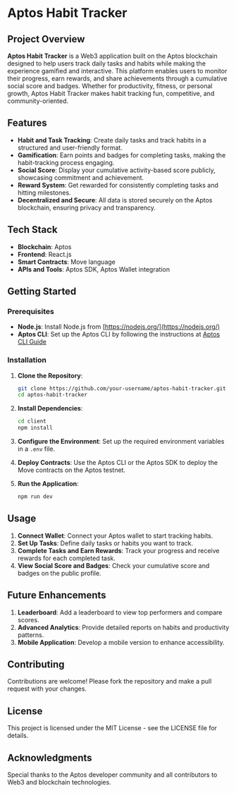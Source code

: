 # Aptos Habit Tracker

## Project Overview

**Aptos Habit Tracker** is a Web3 application built on the Aptos blockchain designed to help users track daily tasks and habits while making the experience gamified and interactive. This platform enables users to monitor their progress, earn rewards, and share achievements through a cumulative social score and badges. Whether for productivity, fitness, or personal growth, Aptos Habit Tracker makes habit tracking fun, competitive, and community-oriented.

## Features

- **Habit and Task Tracking**: Create daily tasks and track habits in a structured and user-friendly format.
- **Gamification**: Earn points and badges for completing tasks, making the habit-tracking process engaging.
- **Social Score**: Display your cumulative activity-based score publicly, showcasing commitment and achievement.
- **Reward System**: Get rewarded for consistently completing tasks and hitting milestones.
- **Decentralized and Secure**: All data is stored securely on the Aptos blockchain, ensuring privacy and transparency.

## Tech Stack

- **Blockchain**: Aptos
- **Frontend**: React.js
- **Smart Contracts**: Move language
- **APIs and Tools**: Aptos SDK, Aptos Wallet integration

## Getting Started

### Prerequisites

- **Node.js**: Install Node.js from [https://nodejs.org/](https://nodejs.org/)
- **Aptos CLI**: Set up the Aptos CLI by following the instructions at [Aptos CLI Guide](https://aptos.dev/cli-tools/aptos-cli/)

### Installation

1. **Clone the Repository**:
   ```bash
   git clone https://github.com/your-username/aptos-habit-tracker.git
   cd aptos-habit-tracker
   ```
2. **Install Dependencies**:
   ```bash
   cd client
   npm install
   ```
3. **Configure the Environment**:
    Set up the required environment variables in a `.env` file.

4. **Deploy Contracts**:
    Use the Aptos CLI or the Aptos SDK to deploy the Move contracts on the Aptos testnet.
5. **Run the Application**:
   ```bash
   npm run dev
   ```

## Usage
1. **Connect Wallet**: Connect your Aptos wallet to start tracking habits.
2. **Set Up Tasks**: Define daily tasks or habits you want to track.
3. **Complete Tasks and Earn Rewards**: Track your progress and receive rewards for each completed task.
4. **View Social Score and Badges**: Check your cumulative score and badges on the public profile.

## Future Enhancements
1. **Leaderboard**: Add a leaderboard to view top performers and compare scores.
2. **Advanced Analytics**: Provide detailed reports on habits and productivity patterns.
3. **Mobile Application**: Develop a mobile version to enhance accessibility.

## Contributing

Contributions are welcome! Please fork the repository and make a pull request with your changes.

## License

This project is licensed under the MIT License - see the LICENSE file for details.
## Acknowledgments

Special thanks to the Aptos developer community and all contributors to Web3 and blockchain technologies.
